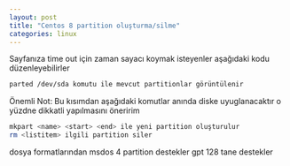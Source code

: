 ```yaml
---
layout: post
title: "Centos 8 partition oluşturma/silme"
categories: linux
---
```

Sayfanıza time out için zaman sayacı koymak isteyenler aşağıdaki kodu düzenleyebilirler 

```bash
parted /dev/sda komutu ile mevcut partitionlar görüntülenir
```


Önemli Not: Bu kısımdan aşağıdaki komutlar anında diske uyuglanacaktır o yüzdne dikkatli yapılmasını öneririm 
```bash
mkpart <name> <start> <end> ile yeni partition oluşturulur
rm <listitem> ilgili partition siler
```

dosya formatlarından msdos 4 partition destekler gpt 128 tane destekler

